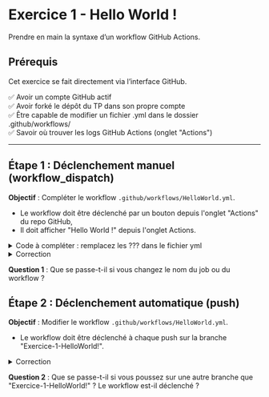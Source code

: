 # Exercice 1 - Hello World !
Prendre en main la syntaxe d’un workflow GitHub Actions.

## Prérequis
Cet exercice se fait directement via l’interface GitHub.

✅ Avoir un compte GitHub actif  
✅ Avoir forké le dépôt du TP dans son propre compte  
✅ Être capable de modifier un fichier .yml dans le dossier .github/workflows/  
✅ Savoir où trouver les logs GitHub Actions (onglet "Actions")  

---

## Étape 1 : Déclenchement manuel (workflow_dispatch)
**Objectif** : Compléter le workflow `.github/workflows/HelloWorld.yml`. 
- Le workflow doit être déclenché par un bouton depuis l'onglet "Actions" du repo GitHub,
- Il doit afficher "Hello World !" depuis l'onglet Actions.

<details>
<summary>Code à compléter : remplacez les ??? dans le fichier yml</summary>

```yaml
name: Hello World !

on: ???

jobs:
  hello:
    runs-on: ubuntu-latest
    steps:
      - name: Print Hello
        run: ???
```
</details>

<details>
<summary>Correction</summary>

```yaml
#Le nom qui apparaîtra dans l'onglet "Actions" du repo GitHub
name: Hello world !

# Contrôle quand le workflow sera exécuté
on:
  # Workflow_dispatch permet de lancer manuellement un workflow depuis l'onglet "Actions" — idéal pour les tests.
  workflow_dispatch:

# Un workflow est composé d'un ou plusieurs jobs qui peuvent s'exécuter de manière séquentielle ou en parallèle
jobs:
  hello:
    runs-on: ubuntu-latest
    # Les étapes représentent une séquence de tâches qui seront exécutées dans le cadre du job
    steps:
      # Exécute une seule commande en utilisant le shell du runner
      - name: Print Hello
        run: echo "Hello World !"
```
</details>

  
**Question 1** : Que se passe-t-il si vous changez le nom du job ou du workflow ?  

## Étape 2 : Déclenchement automatique (push)
**Objectif** : Modifier le workflow `.github/workflows/HelloWorld.yml`.
- Le workflow doit être déclenché à chaque push sur la branche "Exercice-1-HelloWorld!".

<details>
<summary>Correction</summary>

```yaml
name: Hello world !

on:
  # Le déclencheur push exécute le workflow à chaque commit sur la branche spécifiée.
    push:
      branches: [ "Exercice-1-HelloWorld!" ]

jobs:
  hello:
    runs-on: ubuntu-latest
    steps:
      - name: Print Hello
        run: echo "Hello World !"
```
</details>

**Question 2** : Que se passe-t-il si vous poussez sur une autre branche que "Exercice-1-HelloWorld!" ? Le workflow est-il déclenché ?

